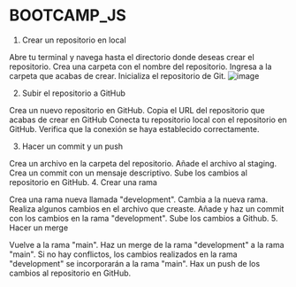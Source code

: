 # BOOTCAMP_JS
1. Crear un repositorio en local

Abre tu terminal y navega hasta el directorio donde deseas crear el repositorio.
Crea una carpeta con el nombre del repositorio.
Ingresa a la carpeta que acabas de crear.
Inicializa el repositorio de Git.
![image](https://github.com/user-attachments/assets/6b80875a-e7eb-43a8-a5dc-6f93b9ba17d6)

2. Subir el repositorio a GitHub

Crea un nuevo repositorio en GitHub.
Copia el URL del repositorio que acabas de crear en GitHub
Conecta tu repositorio local con el repositorio en GitHub.
Verifica que la conexión se haya establecido correctamente.

3. Hacer un commit y un push

Crea un archivo en la carpeta del repositorio.
Añade el archivo al staging.
Crea un commit con un mensaje descriptivo.
Sube los cambios al repositorio en GitHub.
4. Crear una rama

Crea una rama nueva llamada "development".
Cambia a la nueva rama.
Realiza algunos cambios en el archivo que creaste.
Añade y haz un commit con los cambios en la rama "development".
Sube los cambios a Github.
5. Hacer un merge

Vuelve a la rama "main".
Haz un merge de la rama "development" a la rama "main".
Si no hay conflictos, los cambios realizados en la rama "development" se incorporarán a la rama "main".
Hax un push de los cambios al repositorio en GitHub.
